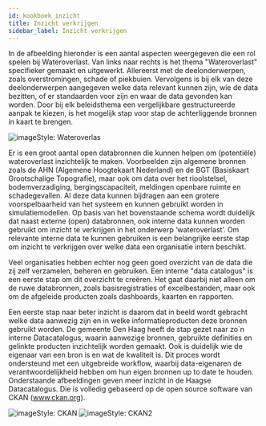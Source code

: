 ```yaml
---
id: kookboek_inzicht
title: Inzicht verkrijgen
sidebar_label: Inzicht verkrijgen
---
```


In de afbeelding hieronder is een aantal aspecten weergegeven die een rol spelen bij Wateroverlast. Van links naar rechts is het thema "Wateroverlast" specifieker gemaakt en uitgewerkt. Allereerst met de deelonderwerpen, zoals overstromingen, schade of piekbuien. Vervolgens is bij elk van deze deelonderwerpen aangegeven welke data relevant kunnen zijn, wie de data bezitten, of er standaarden voor zijn en waar de data gevonden kan worden. Door bij elk beleidsthema een vergelijkbare gestructureerde aanpak te kiezen, is het mogelijk stap voor stap de achterliggende bronnen in kaart te brengen.

<img class="imageStyle shadowing" src="/docs/assets/Kookboek/Wateriverlast_image.png" target="_blank" alt="imageStyle: Wateroverlas"/>

Er is een groot aantal open databronnen die kunnen helpen om (potentiële) wateroverlast inzichtelijk te maken. Voorbeelden zijn algemene bronnen zoals de AHN (Algemene Hoogtekaart Nederland) en de BGT (Basiskaart Grootschalige Topografie), maar ook om data over het rioolstelsel, bodemverzadiging, bergingscapaciteit, meldingen openbare ruimte en schadegevallen. Al deze data kunnen bijdragen aan een grotere voorspelbaarheid van het systeem en kunnen gebruikt worden in simulatiemodellen.
Op basis van het bovenstaande schema wordt duidelijk dat naast externe (open) databronnen, ook interne data kunnen worden gebruikt om inzicht te verkrijgen in het onderwerp ‘wateroverlast’. Om relevante interne data te kunnen gebruiken is een belangrijke eerste stap om inzicht te verkrijgen over welke data een organisatie intern beschikt. 

Veel organisaties hebben echter nog geen goed overzicht van de data die zij zelf verzamelen, beheren en gebruiken. Een interne "data catalogus" is een eerste stap om dit overzicht te creëren. Het gaat daarbij niet alleen om de ruwe databronnen, zoals basisregistraties of excelbestanden, maar ook om de afgeleide producten zoals dashboards, kaarten en rapporten. 

Een eerste stap naar beter inzicht is daarom dat in beeld wordt gebracht welke data aanwezig zijn en in welke informatieproducten deze bronnen gebruikt worden. De gemeente Den Haag heeft de stap gezet naar zo´n interne Datacatalogus, waarin aanwezige bronnen, gebruikte definities en gelinkte producten inzichtelijk worden gemaakt. Ook is duidelijk wie de eigenaar van een bron is en wat de kwaliteit is. Dit proces wordt ondersteund met een uitgebreide workflow, waarbij data-eigenaren de verantwoordelijkheid hebben om hun eigen bronnen up to date te houden.
Onderstaande afbeeldingen geven meer inzicht in de Haagse Datacatalogus. Die is volledig gebaseerd op de open source software van CKAN (www.ckan.org).

<img class="imageStyle shadowing" src="/docs/assets/Kookboek/DATA_ckan.png" target="_blank" alt="imageStyle: CKAN"/>
<img class="imageStyle shadowing" src="/docs/assets/Kookboek/DATA_ckan2.png" target="_blank" alt="imageStyle: CKAN2"/>